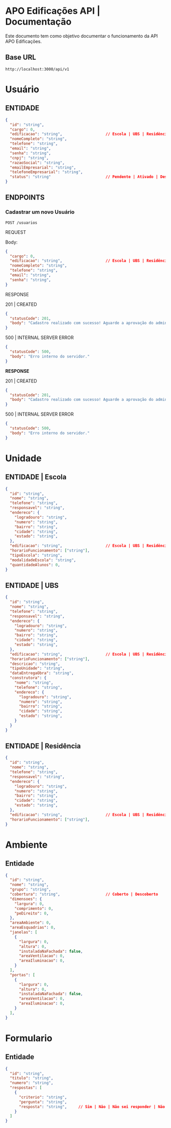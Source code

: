 # APO Edificações API | Documentação
Este documento tem como objetivo documentar o funcionamento da API APO Edificações.

## Base URL
```
http://localhost:3000/api/v1
```

# Usuário

## ENTIDADE

```json
{
  "id": "string",
  "cargo": 0,
  "edificacao": "string",                   // Escola | UBS | Residência
  "nomeCompleto": "string",
  "telefone": "string",
  "email": "string",
  "senha": "string",
  "cnpj": "string",
  "razaoSocial": "string",
  "emailEmpresarial": "string",
  "telefoneEmpresarial": "string",
  "status": "string"                        // Pendente | Ativado | Desativado
}
```

## ENDPOINTS
### Cadastrar um novo Usuário
```
POST /usuarios
```

REQUEST

Body:
```json
{
  "cargo": 0,
  "edificacao": "string",                   // Escola | UBS | Residência
  "nomeCompleto": "string",
  "telefone": "string",
  "email": "string",
  "senha": "string",
}
```

RESPONSE

201 | CREATED
```json
{
  "statusCode": 201,
  "body": "Cadastro realizado com sucesso! Aguarde a aprovação do administrador."
}
```

500 | INTERNAL SERVER ERROR
```json
{
  "statusCode": 500,
  "body": "Erro interno do servidor."
}

```

**RESPONSE**

201 | CREATED
```json
{
  "statusCode": 201,
  "body": "Cadastro realizado com sucesso! Aguarde a aprovação do administrador."
}
```

500 | INTERNAL SERVER ERROR
```json
{
  "statusCode": 500,
  "body": "Erro interno do servidor."
}
```

# Unidade

## ENTIDADE | Escola

```json
{
  "id": "string",
  "nome": "string",
  "telefone": "string",
  "responsavel": "string",
  "endereco": {
    "logradouro": "string",
    "numero": "string",
    "bairro": "string",
    "cidade": "string",
    "estado": "string",
  },
  "edificacao": "string",                   // Escola | UBS | Residência
  "horarioFuncionamento": ["string"],
  "tipoEscola": "string",
  "modalidadeEscola": "string",
  "quantidadeAlunos": 0,
}
```

## ENTIDADE | UBS

```json
{
  "id": "string",
  "nome": "string",
  "telefone": "string",
  "responsavel": "string",
  "endereco": {
    "logradouro": "string",
    "numero": "string",
    "bairro": "string",
    "cidade": "string",
    "estado": "string",
  },
  "edificacao": "string",                   // Escola | UBS | Residência
  "horarioFuncionamento": ["string"],
  "descricao": "string",
  "tipoUnidade": "string",
  "dataEntregaObra": "string",
  "construtora": {
    "nome": "string",
    "telefone": "string",
    "endereco": {
      "logradouro": "string",
      "numero": "string",
      "bairro": "string",
      "cidade": "string",
      "estado": "string",
    }
  }
}
```

## ENTIDADE | Residência

```json
{
  "id": "string",
  "nome": "string",
  "telefone": "string",
  "responsavel": "string",
  "endereco": {
    "logradouro": "string",
    "numero": "string",
    "bairro": "string",
    "cidade": "string",
    "estado": "string",
  },
  "edificacao": "string",                   // Escola | UBS | Residência
  "horarioFuncionamento": ["string"],
}
```

# Ambiente

## Entidade

```json
{
  "id": "string",
  "nome": "string",
  "grupo": "string",
  "cobertura": "string",                    // Coberto | Descoberto
  "dimensoes": {
    "largura": 0,
    "comprimento": 0,
    "peDireito": 0,
  },
  "areaAmbiente": 0,
  "areaEsquadrias": 0,
  "janelas": [
    {
      "largura": 0,
      "altura": 0,
      "instaladaNaFachada": false,
      "areaVentilacao": 0,
      "areaIluminacao": 0,
    }
  ],
  "portas": [
    {
      "largura": 0,
      "altura": 0,
      "instaladaNaFachada": false,
      "areaVentilacao": 0,
      "areaIluminacao": 0,
    }
  ],
}
```

# Formulario

## Entidade

```json
{
  "id": "string",
  "titulo": "string",
  "numero": "string",
  "respostas": [
    {
      "criterio": "string",
      "pergunta": "string",
      "resposta": "string",     // Sim | Não | Não sei responder | Não se aplica | Excelente | Bom | Regular | Ruim | Péssimo
    }
  ]
}
```
